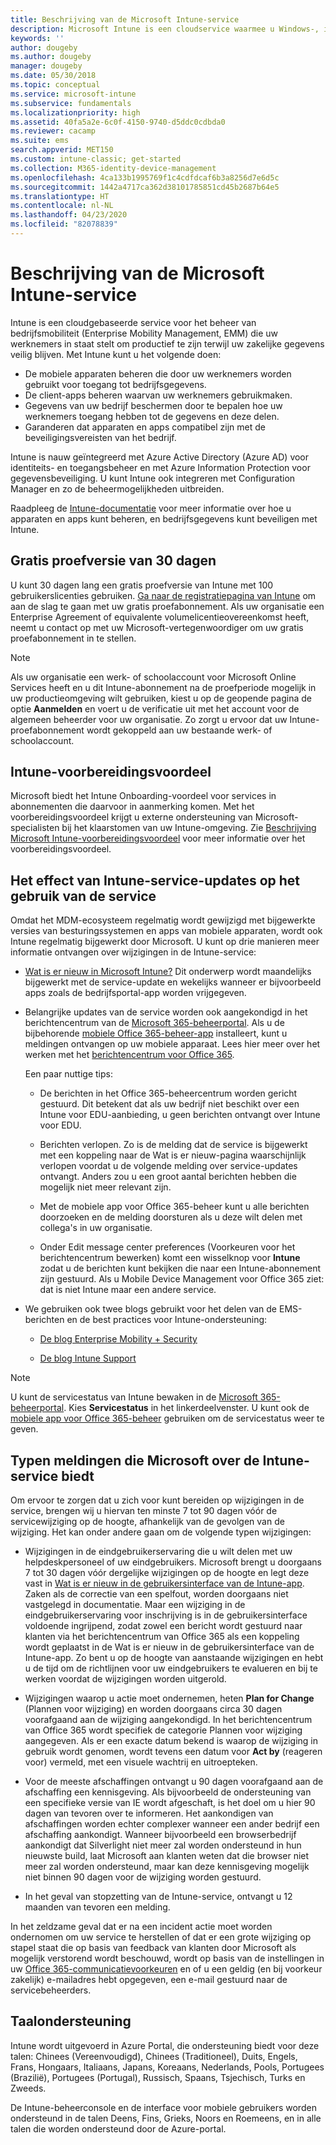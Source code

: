 ```yaml
---
title: Beschrijving van de Microsoft Intune-service
description: Microsoft Intune is een cloudservice waarmee u Windows-, iOS-/iPadOS-, Mac OS X-, Android- en Windows Mobile-apparaten kunt beheren.
keywords: ''
author: dougeby
ms.author: dougeby
manager: dougeby
ms.date: 05/30/2018
ms.topic: conceptual
ms.service: microsoft-intune
ms.subservice: fundamentals
ms.localizationpriority: high
ms.assetid: 40fa5a2e-6c0f-4150-9740-d5ddc0cdbda0
ms.reviewer: cacamp
ms.suite: ems
search.appverid: MET150
ms.custom: intune-classic; get-started
ms.collection: M365-identity-device-management
ms.openlocfilehash: 4ca133b1995769f1c4cdfdcaf6b3a8256d7e6d5c
ms.sourcegitcommit: 1442a4717ca362d38101785851cd45b2687b64e5
ms.translationtype: HT
ms.contentlocale: nl-NL
ms.lasthandoff: 04/23/2020
ms.locfileid: "82078839"
---
```

# <a name="microsoft-intune-service-description"></a>Beschrijving van de Microsoft Intune-service

Intune is een cloudgebaseerde service voor het beheer van bedrijfsmobiliteit (Enterprise Mobility Management, EMM) die uw werknemers in staat stelt om productief te zijn terwijl uw zakelijke gegevens veilig blijven. Met Intune kunt u het volgende doen:
* De mobiele apparaten beheren die door uw werknemers worden gebruikt voor toegang tot bedrijfsgegevens.
* De client-apps beheren waarvan uw werknemers gebruikmaken.
* Gegevens van uw bedrijf beschermen door te bepalen hoe uw werknemers toegang hebben tot de gegevens en deze delen.
* Garanderen dat apparaten en apps compatibel zijn met de beveiligingsvereisten van het bedrijf.

Intune is nauw geïntegreerd met Azure Active Directory (Azure AD) voor identiteits- en toegangsbeheer en met Azure Information Protection voor gegevensbeveiliging. U kunt Intune ook integreren met Configuration Manager en zo de beheermogelijkheden uitbreiden.

Raadpleeg de [Intune-documentatie](../index.yml) voor meer informatie over hoe u apparaten en apps kunt beheren, en bedrijfsgegevens kunt beveiligen met Intune.

## <a name="30-day-free-trial"></a>Gratis proefversie van 30 dagen
U kunt 30 dagen lang een gratis proefversie van Intune met 100 gebruikerslicenties gebruiken. [Ga naar de registratiepagina van Intune](https://admin.microsoft.com/Signup/Signup.aspx?OfferId=40BE278A-DFD1-470a-9EF7-9F2596EA7FF9&dl=INTUNE_A&ali=1#0%20) om aan de slag te gaan met uw gratis proefabonnement. Als uw organisatie een Enterprise Agreement of equivalente volumelicentieovereenkomst heeft, neemt u contact op met uw Microsoft-vertegenwoordiger om uw gratis proefabonnement in te stellen.

> [!NOTE]
> Als uw organisatie een werk- of schoolaccount voor Microsoft Online Services heeft en u dit Intune-abonnement na de proefperiode mogelijk in uw productieomgeving wilt gebruiken, kiest u op de geopende pagina de optie **Aanmelden** en voert u de verificatie uit met het account voor de algemeen beheerder voor uw organisatie. Zo zorgt u ervoor dat uw Intune-proefabonnement wordt gekoppeld aan uw bestaande werk- of schoolaccount.

<!--- For a list of settings that you can set up on mobile devices, see:

- [Enrolled device management capabilities of Microsoft Intune](introduction-intune.md)

--->
## <a name="intune-onboarding-benefit"></a>Intune-voorbereidingsvoordeel
Microsoft biedt het Intune Onboarding-voordeel voor services in abonnementen die daarvoor in aanmerking komen. Met het voorbereidingsvoordeel krijgt u externe ondersteuning van Microsoft-specialisten bij het klaarstomen van uw Intune-omgeving. Zie [Beschrijving Microsoft Intune-voorbereidingsvoordeel](https://go.microsoft.com/fwlink/?LinkId=619281) voor meer informatie over het voorbereidingsvoordeel.


## <a name="learn-how-intune-service-updates-affect-you"></a>Het effect van Intune-service-updates op het gebruik van de service

Omdat het MDM-ecosysteem regelmatig wordt gewijzigd met bijgewerkte versies van besturingssystemen en apps van mobiele apparaten, wordt ook Intune regelmatig bijgewerkt door Microsoft. U kunt op drie manieren meer informatie ontvangen over wijzigingen in de Intune-service:

- [Wat is er nieuw in Microsoft Intune?](whats-new.md) Dit onderwerp wordt maandelijks bijgewerkt met de service-update en wekelijks wanneer er bijvoorbeeld apps zoals de bedrijfsportal-app worden vrijgegeven.

- Belangrijke updates van de service worden ook aangekondigd in het berichtencentrum van de [Microsoft 365-beheerportal](https://admin.microsoft.com/). Als u de bijbehorende [mobiele Office 365-beheer-app](https://support.office.com/article/Office-365-Admin-Mobile-App-e16f6421-2a1a-4142-bf9d-9846600a060a) installeert, kunt u meldingen ontvangen op uw mobiele apparaat. Lees hier meer over het werken met het [berichtencentrum voor Office 365](https://support.office.com/client/results?Shownav=true&ns=O365ENTADMIN&version=15&ver=15&HelpID=O365E_MCManageUpdates).

  Een paar nuttige tips:

  - De berichten in het Office 365-beheercentrum worden gericht gestuurd. Dit betekent dat als uw bedrijf niet beschikt over een Intune voor EDU-aanbieding, u geen berichten ontvangt over Intune voor EDU.

  - Berichten verlopen. Zo is de melding dat de service is bijgewerkt met een koppeling naar de Wat is er nieuw-pagina waarschijnlijk verlopen voordat u de volgende melding over service-updates ontvangt. Anders zou u een groot aantal berichten hebben die mogelijk niet meer relevant zijn.

  - Met de mobiele app voor Office 365-beheer kunt u alle berichten doorzoeken en de melding doorsturen als u deze wilt delen met collega's in uw organisatie.

  - Onder Edit message center preferences (Voorkeuren voor het berichtencentrum bewerken) komt een wisselknop voor **Intune** zodat u de berichten kunt bekijken die naar een Intune-abonnement zijn gestuurd. Als u Mobile Device Management voor Office 365 ziet: dat is niet Intune maar een andere service.

- We gebruiken ook twee blogs gebruikt voor het delen van de EMS-berichten en de best practices voor Intune-ondersteuning:

  - [De blog Enterprise Mobility + Security](https://blogs.technet.microsoft.com/enterprisemobility/)

  - [De blog Intune Support](https://blogs.technet.microsoft.com/intunesupport/)

> [!Note]
> U kunt de servicestatus van Intune bewaken in de [Microsoft 365-beheerportal](https://admin.microsoft.com). Kies **Servicestatus** in het linkerdeelvenster. U kunt ook de [mobiele app voor Office 365-beheer](https://support.office.com/article/Office-365-Admin-Mobile-App-e16f6421-2a1a-4142-bf9d-9846600a060a) gebruiken om de servicestatus weer te geven.

## <a name="types-of-notices-microsoft-provides-about-the-intune-service"></a>Typen meldingen die Microsoft over de Intune-service biedt

Om ervoor te zorgen dat u zich voor kunt bereiden op wijzigingen in de service, brengen wij u hiervan ten minste 7 tot 90 dagen vóór de servicewijziging op de hoogte, afhankelijk van de gevolgen van de wijziging. Het kan onder andere gaan om de volgende typen wijzigingen:

- Wijzigingen in de eindgebruikerservaring die u wilt delen met uw helpdeskpersoneel of uw eindgebruikers. Microsoft brengt u doorgaans 7 tot 30 dagen vóór dergelijke wijzigingen op de hoogte en legt deze vast in [Wat is er nieuw in de gebruikersinterface van de Intune-app](whats-new-app-ui.md). Zaken als de correctie van een spelfout, worden doorgaans niet vastgelegd in documentatie. Maar een wijziging in de eindgebruikerservaring voor inschrijving is in de gebruikersinterface voldoende ingrijpend, zodat zowel een bericht wordt gestuurd naar klanten via het berichtencentrum van Office 365 als een koppeling wordt geplaatst in de Wat is er nieuw in de gebruikersinterface van de Intune-app. Zo bent u op de hoogte van aanstaande wijzigingen en hebt u de tijd om de richtlijnen voor uw eindgebruikers te evalueren en bij te werken voordat de wijzigingen worden uitgerold.

- Wijzigingen waarop u actie moet ondernemen, heten **Plan for Change** (Plannen voor wijziging) en worden doorgaans circa 30 dagen voorafgaand aan de wijziging aangekondigd. In het berichtencentrum van Office 365 wordt specifiek de categorie Plannen voor wijziging aangegeven. Als er een exacte datum bekend is waarop de wijziging in gebruik wordt genomen, wordt tevens een datum voor **Act by** (reageren voor) vermeld, met een visuele wachtrij en uitroepteken.

- Voor de meeste afschaffingen ontvangt u 90 dagen voorafgaand aan de afschaffing een kennisgeving. Als bijvoorbeeld de ondersteuning van een specifieke versie van IE wordt afgeschaft, is het doel om u hier 90 dagen van tevoren over te informeren. Het aankondigen van afschaffingen worden echter complexer wanneer een ander bedrijf een afschaffing aankondigt. Wanneer bijvoorbeeld een browserbedrijf aankondigt dat Silverlight niet meer zal worden ondersteund in hun nieuwste build, laat Microsoft aan klanten weten dat die browser niet meer zal worden ondersteund, maar kan deze kennisgeving mogelijk niet binnen 90 dagen voor de wijziging worden gestuurd.

- In het geval van stopzetting van de Intune-service, ontvangt u 12 maanden van tevoren een melding.

In het zeldzame geval dat er na een incident actie moet worden ondernomen om uw service te herstellen of dat er een grote wijziging op stapel staat die op basis van feedback van klanten door Microsoft als mogelijk verstorend wordt beschouwd, wordt op basis van de instellingen in uw [Office 365-communicatievoorkeuren](https://support.office.com/article/Change-your-contact-preferences-for-communications-from-Microsoft-6f70de1b-a64d-4498-bfbd-be8c83a9c0fc) en of u een geldig (en bij voorkeur zakelijk) e-mailadres hebt opgegeven, een e-mail gestuurd naar de servicebeheerders.  


<!--- ## Choose the management solution that's right for you
You can set up Intune in several ways to manage and help protect your company's mobile devices and computers (referred to as **devices** in this article).

- **Intune stand-alone configuration.** Use the web-based admin console in Intune to manage devices in your organization. Intune can be used without any on-premises IT infrastructure. If you use Intune with Active Directory Domain Services, you can use domain user accounts that you manage with Domain Services with Intune.

--->

## <a name="language-support"></a>Taalondersteuning
Intune wordt uitgevoerd in Azure Portal, die ondersteuning biedt voor deze talen: Chinees (Vereenvoudigd), Chinees (Traditioneel), Duits, Engels, Frans, Hongaars, Italiaans, Japans, Koreaans, Nederlands, Pools, Portugees (Brazilië), Portugees (Portugal), Russisch, Spaans, Tsjechisch, Turks en Zweeds.

De Intune-beheerconsole en de interface voor mobiele gebruikers worden ondersteund in de talen Deens, Fins, Grieks, Noors en Roemeens, en in alle talen die worden ondersteund door de Azure-portal.

<!--- ## Learn more about Intune
Use these resources to learn more about Intune:

- The [Microsoft Intune Trust Center](https://www.microsoft.com/server-cloud/products/intune-trust-center/) provides information about the security, privacy, and compliance practices of Intune, and it describes some of Intune's certifications.

- [Enrolled device management capabilities of Microsoft Intune](introduction-intune.md)--->
